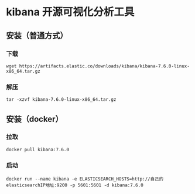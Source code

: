 # kibana 开源可视化分析工具

## 安装（普通方式）

### 下载 
`wget https://artifacts.elastic.co/downloads/kibana/kibana-7.6.0-linux-x86_64.tar.gz`

### 解压
 `tar -xzvf kibana-7.6.0-linux-x86_64.tar.gz `
 
## 安装（docker）
### 拉取
`docker pull kibana:7.6.0`
### 启动
`docker run --name kibana -e ELASTICSEARCH_HOSTS=http://自己的elasticsearchIP地址:9200 -p 5601:5601 -d kibana:7.6.0`